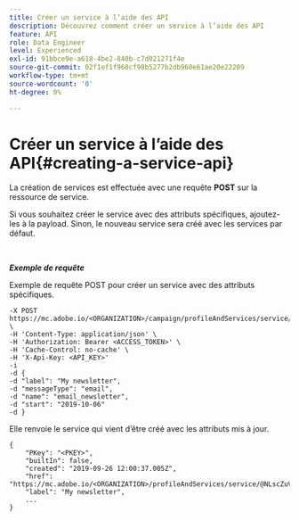 ```yaml
---
title: Créer un service à l’aide des API
description: Découvrez comment créer un service à l’aide des API
feature: API
role: Data Engineer
level: Experienced
exl-id: 91bbce9e-a618-4be2-840b-c7d021271f4e
source-git-commit: 02f1ef1f960cf98b5277b2db960e61ae20e22209
workflow-type: tm+mt
source-wordcount: '0'
ht-degree: 0%

---
```


# Créer un service à l’aide des API{#creating-a-service-api}

La création de services est effectuée avec une requête **POST** sur la ressource de service.

Si vous souhaitez créer le service avec des attributs spécifiques, ajoutez-les à la payload. Sinon, le nouveau service sera créé avec les services par défaut.

<br/>

***Exemple de requête***

Exemple de requête POST pour créer un service avec des attributs spécifiques.

```
-X POST https://mc.adobe.io/<ORGANIZATION>/campaign/profileAndServices/service/ \
-H 'Content-Type: application/json' \
-H 'Authorization: Bearer <ACCESS_TOKEN>' \
-H 'Cache-Control: no-cache' \
-H 'X-Api-Key: <API_KEY>'
-i
-d {
-d "label": "My newsletter",
-d "messageType": "email",
-d "name": "email_newsletter",
-d "start": "2019-10-06"
-d }
```

Elle renvoie le service qui vient d’être créé avec les attributs mis à jour.

```
{
    "PKey": "<PKEY>",
    "builtIn": false,
    "created": "2019-09-26 12:00:37.005Z",
    "href": "https://mc.adobe.io/<ORGANIZATION>/profileAndServices/service/@NLscZuVHxdVu9rPftvrMWFfR1zRIxQGswSOmGLrK09JTF_iWhB0JCUHEndA_vvy__k9mzOYa5NVkcWDcrK8qGh0wygahX9kRcD44kiWWSEceShn3",
    "label": "My newsletter",
    ...
}
```
